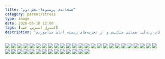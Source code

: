 ```yaml
---
title: "همخانه‌ی پرستوها-بخش دوم"
category: parent/stress
type: image
date: 2020-05-18 12:00
tags: [کنترل استرس, قصه]
description: "ما با روایت‌های دیگران از اتفاقات زندگی، همدلی می‌کنیم و از تجربه‌های زیسته آنان می‌آموزیم "
---
```


![](../../static/images/parastooha-chap2-1.png)
![](../../static/images/parastooha-chap2-2.png)
![](../../static/images/parastooha-chap2-3.png)
![](../../static/images/parastooha-chap2-4.png)
![](../../static/images/parastooha-chap2-5.png)
![](../../static/images/parastooha-chap2-6.png)
![](../../static/images/parastooha-chap2-7.png)
![](../../static/images/parastooha-chap2-8.png)
![](../../static/images/parastooha-chap2-9.png)
![](../../static/images/parastooha-chap2-10.png)
![](../../static/images/parastooha-chap2-11.png)
![](../../static/images/parastooha-chap2-12.png)
![](../../static/images/parastooha-chap2-13.png)
![](../../static/images/parastooha-chap2-14.png)
![](../../static/images/parastooha-chap2-15.png)
![](../../static/images/parastooha-chap2-16.png)
![](../../static/images/parastooha-chap2-17.png)
![](../../static/images/parastooha-chap2-18.png)
![](../../static/images/parastooha-chap2-19.png)
![](../../static/images/parastooha-chap2-20.png)
![](../../static/images/parastooha-chap2-21.png)
![](../../static/images/parastooha-chap2-22.png)
![](../../static/images/parastooha-chap2-23.png)
![](../../static/images/parastooha-chap2-24.png)
![](../../static/images/parastooha-chap2-25.png)
![](../../static/images/parastooha-chap2-26.png)
![](../../static/images/parastooha-chap2-27.png)
![](../../static/images/parastooha-chap2-28.png)
![](../../static/images/parastooha-chap2-29.png)
![](../../static/images/parastooha-chap2-30.png)
![](../../static/images/parastooha-chap2-31.png)
![](../../static/images/parastooha-chap2-32.png)
![](../../static/images/parastooha-chap2-33.png)
![](../../static/images/parastooha-chap2-34.png)
![](../../static/images/parastooha-chap2-35.png)
![](../../static/images/parastooha-chap2-36.png)
![](../../static/images/parastooha-chap2-37.png)
![](../../static/images/parastooha-chap2-38.png)
![](../../static/images/parastooha-chap2-39.png)
